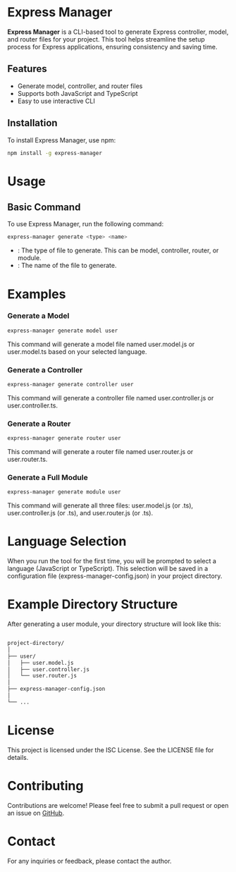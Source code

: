 # Express Manager

**Express Manager** is a CLI-based tool to generate Express controller, model, and router files for your project. This tool helps streamline the setup process for Express applications, ensuring consistency and saving time.

## Features

- Generate model, controller, and router files
- Supports both JavaScript and TypeScript
- Easy to use interactive CLI

## Installation

To install Express Manager, use npm:

```sh
npm install -g express-manager
```

# Usage

## Basic Command

To use Express Manager, run the following command:

```sh
express-manager generate <type> <name>
```

- **<type>**: The type of file to generate. This can be model, controller, router, or module.
- **<name>**: The name of the file to generate.

# Examples

### Generate a Model

```sh
express-manager generate model user
```

This command will generate a model file named user.model.js or user.model.ts based on your selected language.

### Generate a Controller

```sh
express-manager generate controller user
```

This command will generate a controller file named user.controller.js or user.controller.ts.


### Generate a Router

```sh
express-manager generate router user
```

This command will generate a router file named user.router.js or user.router.ts.


### Generate a Full Module

```sh
express-manager generate module user
```

This command will generate all three files: user.model.js (or .ts), user.controller.js (or .ts), and user.router.js (or .ts).


# Language Selection

When you run the tool for the first time, you will be prompted to select a language (JavaScript or TypeScript). This selection will be saved in a configuration file (express-manager-config.json) in your project directory.

# Example Directory Structure

After generating a user module, your directory structure will look like this:

```sh

project-directory/
│
├── user/
│   ├── user.model.js
│   ├── user.controller.js
│   └── user.router.js
│
├── express-manager-config.json
│
└── ...
```

# License

This project is licensed under the ISC License. See the LICENSE file for details.

# Contributing

Contributions are welcome! Please feel free to submit a pull request or open an issue on [GitHub](#https://github.com/meakashdash/express-manager.git).

# Contact

For any inquiries or feedback, please contact the author.